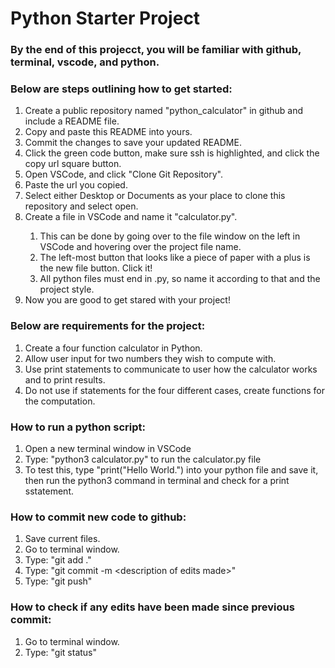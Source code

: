 <h1>Python Starter Project</h1>
<h3>By the end of this projecct, you will be familiar with github, terminal, vscode, and python.</h3>
<h3>Below are steps outlining how to get started:</h3>
<ol>
  <li>Create a public repository named "python_calculator" in github and include a README file.</li>
  <li>Copy and paste this README into yours.</li>
  <li>Commit the changes to save your updated README.</li>
  <li>Click the green code button, make sure ssh is highlighted, and click the copy url square button.</li>
  <li>Open VSCode, and click "Clone Git Repository".</li>
  <li>Paste the url you copied.</li>
  <li>Select either Desktop or Documents as your place to clone this repository and select open.</li>
  <li>Create a file in VSCode and name it "calculator.py".</li>
  <ol>
    <li>This can be done by going over to the file window on the left in VSCode and hovering over the project file name.</li>
    <li>The left-most button that looks like a piece of paper with a plus is the new file button. Click it!</li>
    <li>All python files must end in .py, so name it according to that and the project style.</li>
  </ol>
  <li>Now you are good to get stared with your project!</li>
</ol>
<h3>Below are requirements for the project:</h3>
<ol>
  <li>Create a four function calculator in Python.</li>
  <li>Allow user input for two numbers they wish to compute with.</li>
  <li>Use print statements to communicate to user how the calculator works and to print results.</li>
  <li>Do not use if statements for the four different cases, create functions for the computation.</li>
</ol>
<h3>How to run a python script:</h3>
<ol>
  <li>Open a new terminal window in VSCode</li>
  <li>Type: "python3 calculator.py" to run the calculator.py file</li>
  <li>To test this, type "print("Hello World.") into your python file and save it, then run the python3 command in terminal and check for a print sstatement.</li>
</ol>
<h3>How to commit new code to github:</h3>
<ol>
  <li>Save current files.</li>
  <li>Go to terminal window.</li>
  <li>Type: "git add ."</li>
  <li>Type: "git commit -m &ltdescription of edits made&gt" </li>
  <li>Type: "git push"</li>
</ol>
<h3>How to check if any edits have been made since previous commit:</h3>
<ol>
  <li>Go to terminal window.</li>
  <li>Type: "git status"</li>
</ol>

